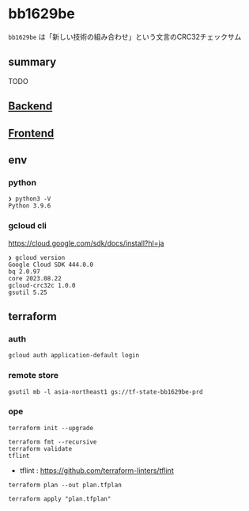 # bb1629be

`bb1629be` は「新しい技術の組み合わせ」という文言のCRC32チェックサム

## summary

TODO

## [Backend](./backend/README.md)
## [Frontend](./frontend/README.md)

## env

### python

```
❯ python3 -V
Python 3.9.6
```

### gcloud cli

https://cloud.google.com/sdk/docs/install?hl=ja

```
❯ gcloud version                   
Google Cloud SDK 444.0.0
bq 2.0.97
core 2023.08.22
gcloud-crc32c 1.0.0
gsutil 5.25
```

## terraform

### auth

```
gcloud auth application-default login
```

### remote store

```
gsutil mb -l asia-northeast1 gs://tf-state-bb1629be-prd
```

### ope

```
terraform init --upgrade
```

```
terraform fmt --recursive
terraform validate
tflint
```

- tflint : https://github.com/terraform-linters/tflint

```
terraform plan --out plan.tfplan
```

```
terraform apply "plan.tfplan"
```
